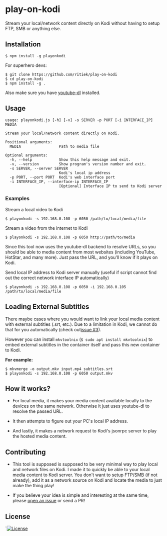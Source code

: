 # play-on-kodi

Stream your local/network content directly on Kodi without having to
setup FTP, SMB or anything else.

## Installation

```
$ npm install -g playonkodi
```

For superhero devs:

```
$ git clone https://github.com/ritiek/play-on-kodi
$ cd play-on-kodi
$ npm install -g .
```

Also make sure you have
[youtube-dl](https://github.com/rg3/youtube-dl/blob/master/README.md#installation) installed.

## Usage

```
usage: playonkodi.js [-h] [-v] -s SERVER -p PORT [-i INTERFACE_IP] MEDIA

Stream your local/network content directly on Kodi.

Positional arguments:
  MEDIA                 Path to media file

Optional arguments:
  -h, --help            Show this help message and exit.
  -v, --version         Show program's version number and exit.
  -s SERVER, --server SERVER
                        Kodi's local ip address
  -p PORT, --port PORT  Kodi's web interface port
  -i INTERFACE_IP, --interface-ip INTERFACE_IP
                        [Optional] Interface IP to send to Kodi server
```

### Examples

Stream a local video to Kodi
```
$ playonkodi -s 192.168.0.108 -p 6050 /path/to/local/media/file
```

Stream a video from the internet to Kodi
```
$ playonkodi -s 192.168.0.108 -p 6050 http://path/to/media
```

Since this tool now uses the youtube-dl backend to resolve URLs, so you should
be able to media content from most websites (including YouTube, HotStar, and many more).
Just pass the URL, and you'll know if it plays on Kodi.

Send local IP address to Kodi server manually (useful if script cannot find out
the correct network interface IP automatically)
```
$ playonkodi -s 192.168.0.108 -p 6050 -i 192.168.0.105 /path/to/local/media/file
```

## Loading External Subtitles

There maybe cases where you would want to link your local media content with external
subtitles (.srt, etc.). Due to a limitation in Kodi, we cannot do that for you
automatically (check out[issue #3](https://github.com/ritiek/play-on-kodi/issues/3)).

However you can install `mkvtoolnix` (`$ sudo apt install mkvtoolnix`) to embed
external subtitles in the container itself and pass this new container to Kodi.

**For example:**
```
$ mkvmerge -o output.mkv input.mp4 subtitles.srt
$ playonkodi -s 192.168.0.108 -p 6050 output.mkv
```

## How it works?

- For local media, it makes your media content available locally to the devices
  on the same network. Otherwise it just uses youtube-dl to resolve the passed URL.

- It then attempts to figure out your PC's local IP address.

- And lastly, it makes a network request to Kodi's jsonrpc server to play the
  hosted media content.


## Contributing

- This tool is supposed is supposed to be very minimal way to play local and
  network files on Kodi. I made it to quickly be able to your local media content
  to Kodi server. You don't want to setup FTP/SMB (if not already), add it as a
  network source on Kodi and locate the media to just make the thing play!

- If you believe your idea is simple and interesting at the same time,
  please [open an issue](https://github.com/ritiek/play-on-kodi/issues) or send a PR!


## License

`[![License](https://img.shields.io/github/license/ritiek/play-on-kodi.svg)](https://github.com/ritiek/play-on-kodi/blob/master/LICENSE)
